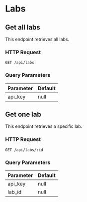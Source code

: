# Labs

## Get all labs

This endpoint retrieves all labs.

### HTTP Request

`GET /api/labs`

### Query Parameters

Parameter | Default
--------- | -------
api_key   | null

## Get one lab

This endpoint retrieves a specific lab.

### HTTP Request

`GET /api/labs/:id`

### Query Parameters

Parameter | Default
--------- | -------
api_key   | null
lab_id    | null
